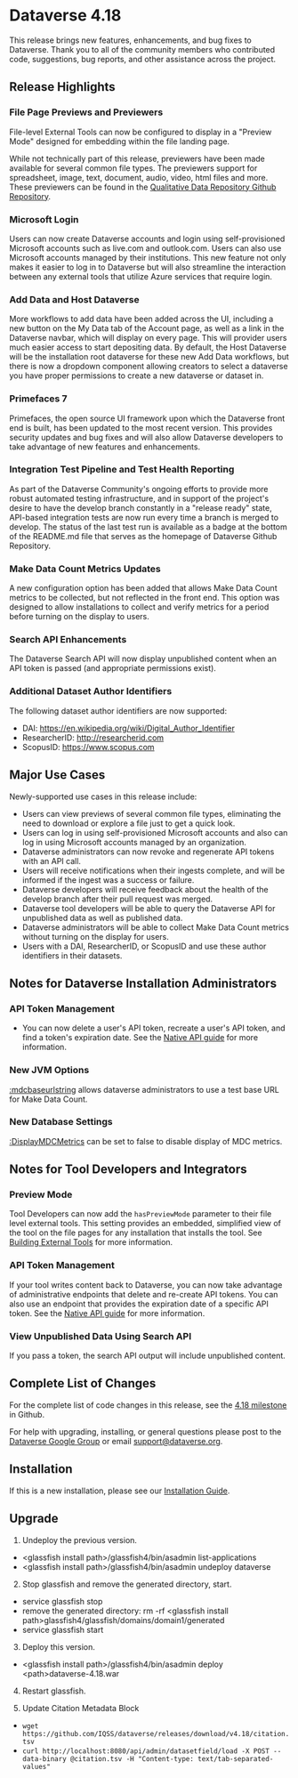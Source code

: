 # Dataverse 4.18

This release brings new features, enhancements, and bug fixes to Dataverse. Thank you to all of the community members who contributed code, suggestions, bug reports, and other assistance across the project.

## Release Highlights

### File Page Previews and Previewers

File-level External Tools can now be configured to display in a "Preview Mode" designed for embedding within the file landing page.

While not technically part of this release, previewers have been made available for several common file types. The previewers support for spreadsheet, image, text, document, audio, video, html files and more. These previewers can be found in the <a href="https://github.com/QualitativeDataRepository/dataverse-previewers">Qualitative Data Repository Github Repository</a>.

### Microsoft Login

Users can now create Dataverse accounts and login using self-provisioned Microsoft accounts such as live.com and outlook.com. Users can also use Microsoft accounts managed by their institutions. This new feature not only makes it easier to log in to Dataverse but will also streamline the interaction between any external tools that utilize Azure services that require login.

### Add Data and Host Dataverse

More workflows to add data have been added across the UI, including a new button on the My Data tab of the Account page, as well as a link in the Dataverse navbar, which will display on every page. This will provider users much easier access to start depositing data. By default, the Host Dataverse will be the installation root dataverse for these new Add Data workflows, but there is now a dropdown component allowing creators to select a dataverse you have proper permissions to create a new dataverse or dataset in.

### Primefaces 7

Primefaces, the open source UI framework upon which the Dataverse front end is built, has been updated to the most recent version. This provides security updates and bug fixes and will also allow Dataverse developers to take advantage of new features and enhancements.

### Integration Test Pipeline and Test Health Reporting

As part of the Dataverse Community's ongoing efforts to provide more robust automated testing infrastructure, and in support of the project's desire to have the develop branch constantly in a "release ready" state, API-based integration tests are now run every time a branch is merged to develop. The status of the last test run is available as a badge at the bottom of the README.md file that serves as the homepage of Dataverse Github Repository.

### Make Data Count Metrics Updates

A new configuration option has been added that allows Make Data Count metrics to be collected, but not reflected in the front end. This option was designed to allow installations to collect and verify metrics for a period before turning on the display to users.

### Search API Enhancements

The Dataverse Search API will now display unpublished content when an API token is passed (and appropriate permissions exist).

### Additional Dataset Author Identifiers

The following dataset author identifiers are now supported:

- DAI: https://en.wikipedia.org/wiki/Digital_Author_Identifier
- ResearcherID: http://researcherid.com
- ScopusID: https://www.scopus.com

## Major Use Cases

Newly-supported use cases in this release include:

- Users can view previews of several common file types, eliminating the need to download or explore a file just to get a quick look.
- Users can log in using self-provisioned Microsoft accounts and also can log in using Microsoft accounts managed by an organization.
- Dataverse administrators can now revoke and regenerate API tokens with an API call.
- Users will receive notifications when their ingests complete, and will be informed if the ingest was a success or failure.
- Dataverse developers will receive feedback about the health of the develop branch after their pull request was merged.
- Dataverse tool developers will be able to query the Dataverse API for unpublished data as well as published data.
- Dataverse administrators will be able to collect Make Data Count metrics without turning on the display for users.
- Users with a DAI, ResearcherID, or ScopusID and use these author identifiers in their datasets.

## Notes for Dataverse Installation Administrators

### API Token Management

- You can now delete a user's API token, recreate a user's API token, and find a token's expiration date. See the <a href="http://guides.dataverse.org/en/4.18/api/native-api">Native API guide</a> for more information.

### New JVM Options

[:mdcbaseurlstring](http://guides.dataverse.org/en/4.18/installation/config.html#mdcbaseurlstring) allows dataverse administrators to use a test base URL for Make Data Count.

### New Database Settings

[:DisplayMDCMetrics](http://guides.dataverse.org/en/4.18/installation/config.html#DisplayMDCMetrics) can be set to false to disable display of MDC metrics.

## Notes for Tool Developers and Integrators

### Preview Mode

Tool Developers can now add the `hasPreviewMode` parameter to their file level external tools. This setting provides an embedded, simplified view of the tool on the file pages for any installation that installs the tool. See <a href="http://guides.dataverse.org/en/4.18/api/external-tools">Building External Tools</a> for more information.

### API Token Management

If your tool writes content back to Dataverse, you can now take advantage of administrative endpoints that delete and re-create API tokens. You can also use an endpoint that provides the expiration date of a specific API token. See the <a href="http://guides.dataverse.org/en/4.18/api/native-api">Native API guide</a> for more information.

### View Unpublished Data Using Search API

If you pass a token, the search API output will include unpublished content.

## Complete List of Changes

For the complete list of code changes in this release, see the <a href="https://github.com/IQSS/dataverse/milestone/85?closed=1">4.18 milestone</a> in Github.

For help with upgrading, installing, or general questions please post to the <a href="https://groups.google.com/forum/#!forum/dataverse-community">Dataverse Google Group</a> or email support@dataverse.org.

## Installation

If this is a new installation, please see our <a href="http://guides.dataverse.org/en/4.18/installation/">Installation Guide</a>.

## Upgrade

1. Undeploy the previous version.

- &lt;glassfish install path&gt;/glassfish4/bin/asadmin list-applications
- &lt;glassfish install path&gt;/glassfish4/bin/asadmin undeploy dataverse

2. Stop glassfish and remove the generated directory, start.

- service glassfish stop
- remove the generated directory: rm -rf &lt;glassfish install path&gt;glassfish4/glassfish/domains/domain1/generated
- service glassfish start

3. Deploy this version.

- &lt;glassfish install path&gt;/glassfish4/bin/asadmin deploy &lt;path&gt;dataverse-4.18.war

4. Restart glassfish.

5. Update Citation Metadata Block

- `wget https://github.com/IQSS/dataverse/releases/download/v4.18/citation.tsv`
- `curl http://localhost:8080/api/admin/datasetfield/load -X POST --data-binary @citation.tsv -H "Content-type: text/tab-separated-values"`
